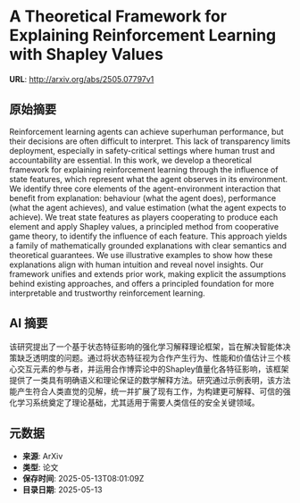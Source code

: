 # A Theoretical Framework for Explaining Reinforcement Learning with Shapley Values

**URL**: http://arxiv.org/abs/2505.07797v1

## 原始摘要

Reinforcement learning agents can achieve superhuman performance, but their
decisions are often difficult to interpret. This lack of transparency limits
deployment, especially in safety-critical settings where human trust and
accountability are essential. In this work, we develop a theoretical framework
for explaining reinforcement learning through the influence of state features,
which represent what the agent observes in its environment. We identify three
core elements of the agent-environment interaction that benefit from
explanation: behaviour (what the agent does), performance (what the agent
achieves), and value estimation (what the agent expects to achieve). We treat
state features as players cooperating to produce each element and apply Shapley
values, a principled method from cooperative game theory, to identify the
influence of each feature. This approach yields a family of mathematically
grounded explanations with clear semantics and theoretical guarantees. We use
illustrative examples to show how these explanations align with human intuition
and reveal novel insights. Our framework unifies and extends prior work, making
explicit the assumptions behind existing approaches, and offers a principled
foundation for more interpretable and trustworthy reinforcement learning.


## AI 摘要

该研究提出了一个基于状态特征影响的强化学习解释理论框架，旨在解决智能体决策缺乏透明度的问题。通过将状态特征视为合作产生行为、性能和价值估计三个核心交互元素的参与者，并运用合作博弈论中的Shapley值量化各特征影响，该框架提供了一类具有明确语义和理论保证的数学解释方法。研究通过示例表明，该方法能产生符合人类直觉的见解，统一并扩展了现有工作，为构建更可解释、可信的强化学习系统奠定了理论基础，尤其适用于需要人类信任的安全关键领域。

## 元数据

- **来源**: ArXiv
- **类型**: 论文
- **保存时间**: 2025-05-13T08:01:09Z
- **目录日期**: 2025-05-13
